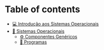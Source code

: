 # Table of contents

* [💻 Introdução aos Sistemas Operacionais](README.md)
* [👀 Sistemas Operacionais](sistemas-operacionais/README.md)
  * [⚙️ Componentes Genéricos](sistemas-operacionais/funcoes-do-sistema-operacional.md)
  * [🔨 Programas](sistemas-operacionais/programas.md)

